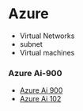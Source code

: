 # Azure

- Virtual Networks
- subnet
- Virtual machines




### Azure Ai-900

- [Azure Ai 900](https://github.com/yaswanthteja/Azure_AI_900)
- [Azure Ai 102]()
